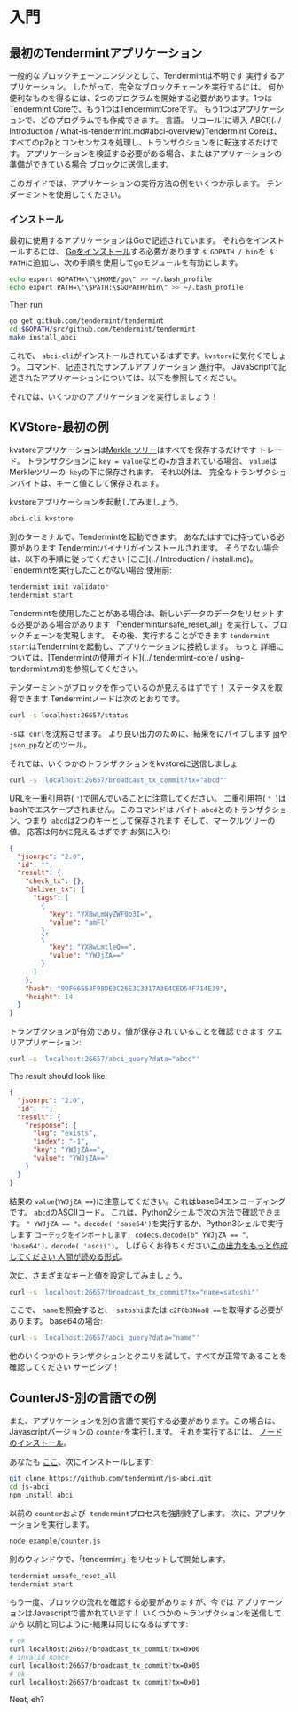 # 入門

## 最初のTendermintアプリケーション

一般的なブロックチェーンエンジンとして、Tendermintは不明です
実行するアプリケーション。 したがって、完全なブロックチェーンを実行するには、
何か便利なものを得るには、2つのプログラムを開始する必要があります。1つはTendermint Coreで、もう1つはTendermintCoreです。
もう1つはアプリケーションで、どのプログラムでも作成できます。
言語。 リコール[に導入
ABCI](../ Introduction / what-is-tendermint.md#abci-overview)Tendermint Coreは、すべてのp2pとコンセンサスを処理し、トランザクションをに転送するだけです。
アプリケーションを検証する必要がある場合、またはアプリケーションの準備ができている場合
ブロックに送信します。

このガイドでは、アプリケーションの実行方法の例をいくつか示します。
テンダーミントを使用してください。

### インストール

最初に使用するアプリケーションはGoで記述されています。 それらをインストールするには、
[Goをインストール](https://golang.org/doc/install)する必要があります
`$ GOPATH / bin`を` $ PATH`に追加し、次の手順を使用してgoモジュールを有効にします。

```bash
echo export GOPATH=\"\$HOME/go\" >> ~/.bash_profile
echo export PATH=\"\$PATH:\$GOPATH/bin\" >> ~/.bash_profile
```

Then run

```sh
go get github.com/tendermint/tendermint
cd $GOPATH/src/github.com/tendermint/tendermint
make install_abci
```

これで、 `abci-cli`がインストールされているはずです。`kvstore`に気付くでしょう。
コマンド、記述されたサンプルアプリケーション
進行中。 JavaScriptで記述されたアプリケーションについては、以下を参照してください。

それでは、いくつかのアプリケーションを実行しましょう！

## KVStore-最初の例


kvstoreアプリケーションは[Merkle
ツリー](https://en.wikipedia.org/wiki/Merkle_tree)はすべてを保存するだけです
トレード。 トランザクションに `key = value`などの` = `が含まれている場合、
`value`はMerkleツリーの` key`の下に保存されます。 それ以外は、
完全なトランザクションバイトは、キーと値として保存されます。

kvstoreアプリケーションを起動してみましょう。

```sh
abci-cli kvstore
```

別のターミナルで、Tendermintを起動できます。 あなたはすでに持っている必要があります
Tendermintバイナリがインストールされます。 そうでない場合は、以下の手順に従ってください
[ここ](../ Introduction / install.md)。 Tendermintを実行したことがない場合
使用前:

```sh
tendermint init validator
tendermint start
```

Tendermintを使用したことがある場合は、新しいデータのデータをリセットする必要がある場合があります
「tendermintunsafe_reset_all」を実行して、ブロックチェーンを実現します。 その後、実行することができます
`tendermint start`はTendermintを起動し、アプリケーションに接続します。 もっと
詳細については、[Tendermintの使用ガイド](../ tendermint-core / using-tendermint.md)を参照してください。

テンダーミントがブロックを作っているのが見えるはずです！ ステータスを取得できます
Tendermintノードは次のとおりです。

```sh
curl -s localhost:26657/status
```

`-s`は` curl`を沈黙させます。 より良い出力のために、結果をにパイプします
[jq](https://stedolan.github.io/jq/)や `json_pp`などのツール。

それでは、いくつかのトランザクションをkvstoreに送信しましょ

```sh
curl -s 'localhost:26657/broadcast_tx_commit?tx="abcd"'
```

URLを一重引用符( `'`)で囲んでいることに注意してください。
二重引用符( `" `)はbashでエスケープされません。このコマンドは
バイト `abcd`とのトランザクション、つまり` abcd`は2つのキーとして保存されます
そして、マークルツリーの値。 応答は何かに見えるはずです
お気に入り:

```json
{
  "jsonrpc": "2.0",
  "id": "",
  "result": {
    "check_tx": {},
    "deliver_tx": {
      "tags": [
        {
          "key": "YXBwLmNyZWF0b3I=",
          "value": "amFl"
        },
        {
          "key": "YXBwLmtleQ==",
          "value": "YWJjZA=="
        }
      ]
    },
    "hash": "9DF66553F98DE3C26E3C3317A3E4CED54F714E39",
    "height": 14
  }
}
```

トランザクションが有効であり、値が保存されていることを確認できます
クエリアプリケーション:

```sh
curl -s 'localhost:26657/abci_query?data="abcd"'
```

The result should look like:

```json
{
  "jsonrpc": "2.0",
  "id": "",
  "result": {
    "response": {
      "log": "exists",
      "index": "-1",
      "key": "YWJjZA==",
      "value": "YWJjZA=="
    }
  }
}
```

結果の `value`(` YWJjZA == `)に注意してください。これはbase64エンコーディングです。
`abcd`のASCIIコード。 これは、Python2シェルで次の方法で確認できます。
`" YWJjZA == "。decode( 'base64')`を実行するか、Python3シェルで実行します
`コーデックをインポートします; codecs.decode(b" YWJjZA == "、 'base64')。decode( 'ascii')`。
しばらくお待ちください[この出力をもっと作成してください
人間が読める形式](https://github.com/tendermint/tendermint/issues/1794)。

次に、さまざまなキーと値を設定してみましょう。

```sh
curl -s 'localhost:26657/broadcast_tx_commit?tx="name=satoshi"'
```

ここで、 `name`を照会すると、` satoshi`または `c2F0b3NoaQ ==`を取得する必要があります。
base64の場合:

```sh
curl -s 'localhost:26657/abci_query?data="name"'
```

他のいくつかのトランザクションとクエリを試して、すべてが正常であることを確認してください
サービング！


## CounterJS-別の言語での例

また、アプリケーションを別の言語で実行する必要があります。この場合は、
Javascriptバージョンの `counter`を実行します。 それを実行するには、
[ノードのインストール](https://nodejs.org/en/download/)。

あなたも
[ここ](https://github.com/tendermint/js-abci)、次にインストールします:

```sh
git clone https://github.com/tendermint/js-abci.git
cd js-abci
npm install abci
```

以前の `counter`および` tendermint`プロセスを強制終了します。 次に、アプリケーションを実行します。

```sh
node example/counter.js
```

別のウィンドウで、「tendermint」をリセットして開始します。

```sh
tendermint unsafe_reset_all
tendermint start
```

もう一度、ブロックの流れを確認する必要がありますが、今では
アプリケーションはJavascriptで書かれています！ いくつかのトランザクションを送信してから
以前と同じように-結果は同じになるはずです:

```sh
# ok
curl localhost:26657/broadcast_tx_commit?tx=0x00
# invalid nonce
curl localhost:26657/broadcast_tx_commit?tx=0x05
# ok
curl localhost:26657/broadcast_tx_commit?tx=0x01
```

Neat, eh?
